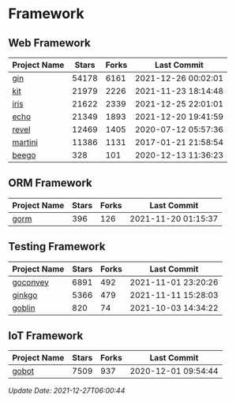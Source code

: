 # Framework

## Web Framework
| Project Name | Stars | Forks | Last Commit |
| ------------ | ----- | ----- | ----------- |
| [gin](https://github.com/gin-gonic/gin) | 54178 | 6161 | 2021-12-26 00:02:01 |
| [kit](https://github.com/go-kit/kit) | 21979 | 2226 | 2021-11-23 18:14:48 |
| [iris](https://github.com/kataras/iris) | 21622 | 2339 | 2021-12-25 22:01:01 |
| [echo](https://github.com/labstack/echo) | 21349 | 1893 | 2021-12-20 19:41:59 |
| [revel](https://github.com/revel/revel) | 12469 | 1405 | 2020-07-12 05:57:36 |
| [martini](https://github.com/go-martini/martini) | 11386 | 1131 | 2017-01-21 21:58:54 |
| [beego](https://github.com/astaxie/beego) | 328 | 101 | 2020-12-13 11:36:23 |

## ORM Framework
| Project Name | Stars | Forks | Last Commit |
| ------------ | ----- | ----- | ----------- |
| [gorm](https://github.com/jinzhu/gorm) | 396 | 126 | 2021-11-20 01:15:37 |

## Testing Framework
| Project Name | Stars | Forks | Last Commit |
| ------------ | ----- | ----- | ----------- |
| [goconvey](https://github.com/smartystreets/goconvey) | 6891 | 492 | 2021-11-01 23:20:26 |
| [ginkgo](https://github.com/onsi/ginkgo) | 5366 | 479 | 2021-11-11 15:28:03 |
| [goblin](https://github.com/franela/goblin) | 820 | 74 | 2021-10-03 14:34:22 |

## IoT Framework
| Project Name | Stars | Forks | Last Commit |
| ------------ | ----- | ----- | ----------- |
| [gobot](https://github.com/hybridgroup/gobot) | 7509 | 937 | 2020-12-01 09:54:44 |

*Update Date: 2021-12-27T06:00:44*